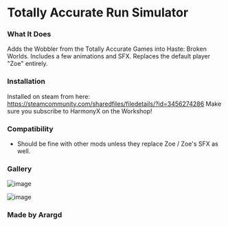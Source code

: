 # Totally Accurate Run Simulator 

### What It Does  
Adds the Wobbler from the Totally Accurate Games into Haste: Broken Worlds. 
Includes a few animations and SFX.
Replaces the default player "Zoe" entirely.

### Installation
Installed on steam from here: https://steamcommunity.com/sharedfiles/filedetails/?id=3456274286
Make sure you subscribe to HarmonyX on the Workshop!


### Compatibility  
- Should be fine with other mods unless they replace Zoe / Zoe's SFX as well.

### Gallery

![image](https://github.com/user-attachments/assets/e458ab23-de40-44ed-801e-fba4d0d62e5d)

![image](https://github.com/user-attachments/assets/e733a164-ca6d-4731-9405-a97ae796337e)

### Made by Arargd  
